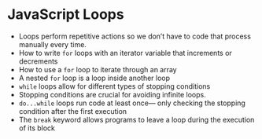 # JavaScript Loops

* Loops perform repetitive actions so we don’t have to code that process manually every time.
* How to write `for` loops with an iterator variable that increments or decrements
* How to use a `for` loop to iterate through an array
* A nested `for` loop is a loop inside another loop
* `while` loops allow for different types of stopping conditions
* Stopping conditions are crucial for avoiding infinite loops.
* `do...while` loops run code at least once— only checking the stopping condition after the first execution
* The `break` keyword allows programs to leave a loop during the execution of its block

